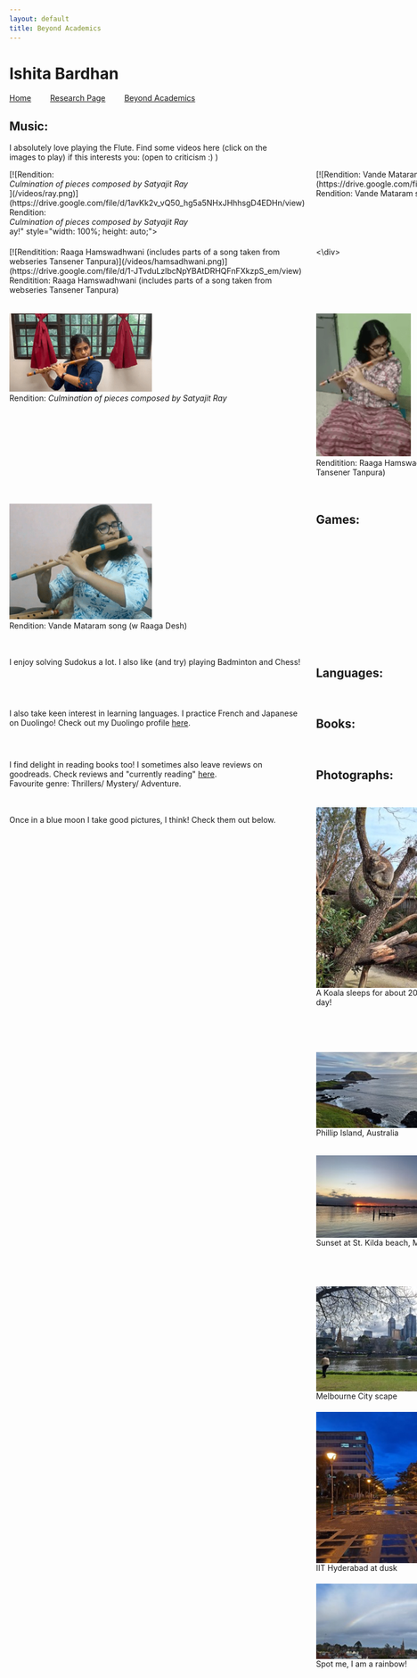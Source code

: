 ```yaml
---
layout: default
title: Beyond Academics
---
```


<h1>Ishita Bardhan</h1>

<a href="{{ '/index' | absolute_url }}" style="margin-right: 30px;">Home</a>
<a href="{{ '/research' | absolute_url }}" style="margin-right: 30px;">Research Page</a>
<a href="{{ '/beyond_acad' | absolute_url }}">Beyond Academics</a>
<br>

## Music:
I absolutely love playing the Flute. Find some videos here (click on the images to play) if this interests you:
(open to criticism :) )

<div style="display: grid; grid-template-columns: repeat(2, 1fr); gap: 20px;">
    <div style="display: flex; flex-direction: column;">
        [![Rendition: <i>Culmination of pieces composed by Satyajit Ray</i>](/videos/ray.png)]        (https://drive.google.com/file/d/1avKk2v_vQ50_hg5a5NHxJHhhsgD4EDHn/view)
<br>Rendition: <i>Culmination of pieces composed by Satyajit Ray</i>ay!" style="width: 100%; height: auto;">
    </div>
    <div style="display: flex; flex-direction: column;">
        [![Rendition: Vande Mataram song (w Raaga Desh)](/videos/vande_mataram.png)](https://drive.google.com/file/d/1HAEL_829KdnRQsKtHNkmddsGnOOumewH/view)
<br>Rendition: Vande Mataram song (w Raaga Desh)
    </div>
    <div style="display: flex; flex-direction: column;">
        [![Renditition: Raaga Hamswadhwani (includes parts of a song taken from webseries Tansener Tanpura)](/videos/hamsadhwani.png)](https://drive.google.com/file/d/1-JTvduLzlbcNpYBAtDRHQFnFXkzpS_em/view)
<br>Renditition: Raaga Hamswadhwani (includes parts of a song taken from webseries Tansener Tanpura)
    </div>
<\div>

[![Rendition: <i>Culmination of pieces composed by Satyajit Ray</i>](/videos/ray.png)](https://drive.google.com/file/d/1avKk2v_vQ50_hg5a5NHxJHhhsgD4EDHn/view)
<br>Rendition: <i>Culmination of pieces composed by Satyajit Ray</i>

[![Renditition: Raaga Hamswadhwani (includes parts of a song taken from webseries Tansener Tanpura)](/videos/hamsadhwani.png)](https://drive.google.com/file/d/1-JTvduLzlbcNpYBAtDRHQFnFXkzpS_em/view)
<br>Renditition: Raaga Hamswadhwani (includes parts of a song taken from webseries Tansener Tanpura)

[![Rendition: Vande Mataram song (w Raaga Desh)](/videos/vande_mataram.png)](https://drive.google.com/file/d/1HAEL_829KdnRQsKtHNkmddsGnOOumewH/view)
<br>Rendition: Vande Mataram song (w Raaga Desh)


## Games:
I enjoy solving Sudokus a lot. I also like (and try) playing Badminton and Chess!

## Languages:
I also take keen interest in learning languages. I practice French and Japanese on Duolingo! Check out my Duolingo profile [here](https://www.duolingo.com/profile/IshitaB28?via=share_profile_link).


## Books:
I find delight in reading books too! I sometimes also leave reviews on goodreads. Check reviews and "currently reading" [here](https://www.goodreads.com/user/show/93097846-ishita-bardhan).<br>
Favourite genre: Thrillers/ Mystery/ Adventure.


## Photographs:
Once in a blue moon I take good pictures, I think! Check them out below.

<div style="display: grid; grid-template-columns: repeat(2, 1fr); gap: 20px;">
    <div style="display: flex; flex-direction: column;">
        <img src="/images/koala.jpg" alt="A Koala sleeps for about 20-22 hrs a day!" style="width: 100%; height: auto;">
        <figcaption>A Koala sleeps for about 20-22 hrs a day!</figcaption>
    </div>
    <div style="display: flex; flex-direction: column;">
        <img src="/images/kol.jpg" alt="Not London. :) At Kolkata, India. Can you spot the moon peeping?" style="width: 100%; height: auto;">
        <figcaption>Not London. :) At Kolkata, India. Can you spot the moon peeping?</figcaption>
    </div>
    <div style="display: flex; flex-direction: column;">
        <img src="/images/philip.jpg" alt="Phillip Island, Australia" style="width: 100%; height: auto;">
        <figcaption>Phillip Island, Australia</figcaption>
    </div>
    <div style="display: flex; flex-direction: column;">
        <img src="/images/gorge.jpg" alt="Lord Ard's Gorge, Australia" style="width: 100%; height: auto;">
        <figcaption>Lord Ard's Gorge, Australia</figcaption>
    </div>
    <div style="display: flex; flex-direction: column;">
        <img src="/images/kilda.jpg" alt="Sunset at St. Kilda beach, Melbourne" style="width: 100%; height: auto;">
        <figcaption>Sunset at St. Kilda beach, Melbourne</figcaption>
    </div>
    <div style="display: flex; flex-direction: column;">
        <img src="/images/sharavati.jpg" alt="Sharavati River, Karnataka, India" style="width: 100%; height: auto;">
        <figcaption>Sharavati River, Karnataka, India</figcaption>
    </div>
    <div style="display: flex; flex-direction: column;">
        <img src="/images/melcity1.jpg" alt="Melbourne City scape" style="width: 100%; height: auto;">
        <figcaption>Melbourne City scape</figcaption>
    </div>
    <div style="display: flex; flex-direction: column;">
        <img src="/images/melcity2.jpg" alt="Sharavati River, Karnataka, India" style="width: 100%; height: auto;">
        <figcaption>Melbourne City scape</figcaption>
    </div>
    <div style="display: flex; flex-direction: column;">
        <img src="/images/dusk.jpg" alt="IIT Hyderabad at dusk" style="width: 100%; height: auto;">
        <figcaption>IIT Hyderabad at dusk</figcaption>
    </div>
    <div style="display: flex; flex-direction: column;">
        <img src="/images/moon.jpg" alt="A full moon night, IIT Hyderabad, India" style="width: 100%; height: auto;">
        <figcaption>A full moon night, IIT Hyderabad, India</figcaption>
    </div>
    <div style="display: flex; flex-direction: column;">
        <img src="/images/rainbow.jpg" alt="Spot me, I am a rainbow!" style="width: 100%; height: auto;">
        <figcaption>Spot me, I am a rainbow!</figcaption>
    </div>
</div>

